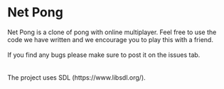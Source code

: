 <h1>Net Pong</h1>
Net Pong is a clone of pong with online multiplayer. Feel free to use the code we have written and we encourage you to play this with a friend.
<br>
<br>
If you find any bugs please make sure to post it on the issues tab.
<br>
<br>
<br>
The project uses SDL (https://www.libsdl.org/).
